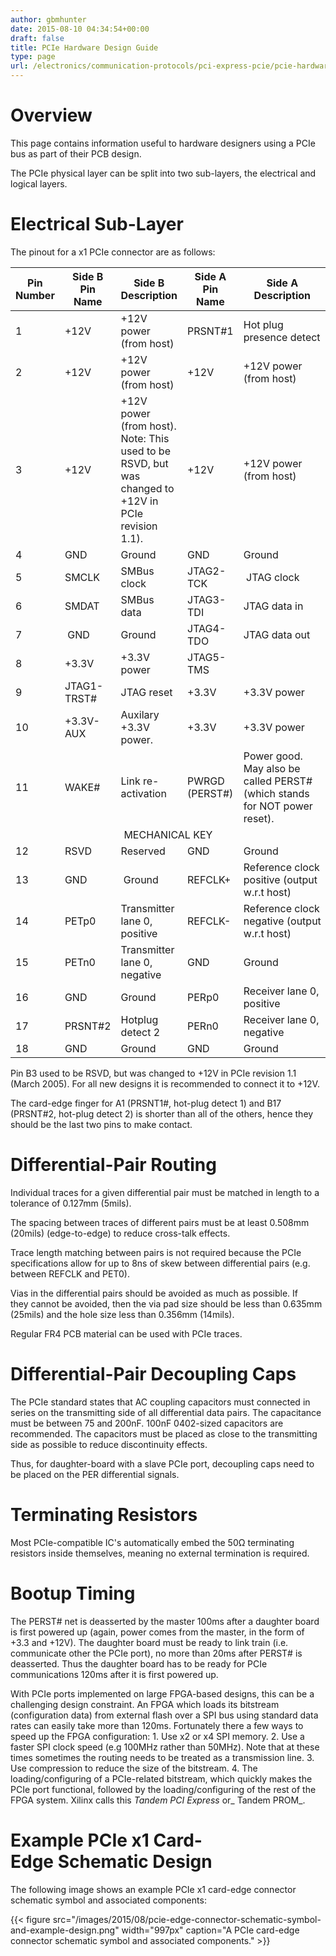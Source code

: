 ```yaml
---
author: gbmhunter
date: 2015-08-10 04:34:54+00:00
draft: false
title: PCIe Hardware Design Guide
type: page
url: /electronics/communication-protocols/pci-express-pcie/pcie-hardware-design-guide
---
```


# Overview

This page contains information useful to hardware designers using a PCIe bus as part of their PCB design.

The PCIe physical layer can be split into two sub-layers, the electrical and logical layers.

# Electrical Sub-Layer

The pinout for a x1 PCIe connector are as follows:

<table>
    <thead>
        <tr>
            <th>Pin Number</th>
            <th>Side B Pin Name</th>
            <th>Side B Description</th>
            <th>Side A Pin Name</th>
            <th>Side A Description</th>
        </tr>
    </thead>
    <tbody>
<tr >
<td >1
</td>
<td >+12V
</td>
<td >+12V power (from host)
</td>
<td >PRSNT#1
</td>
<td >Hot plug presence detect
</td></tr><tr >
<td >2
</td>
<td >+12V
</td>
<td >+12V power (from host)
</td>
<td >+12V
</td>
<td >+12V power (from host)
</td></tr><tr >
<td >3
</td>
<td >+12V
</td>
<td >+12V power (from host). Note: This used to be RSVD, but was changed to +12V in PCIe revision 1.1).
</td>
<td >+12V
</td>
<td >+12V power (from host)
</td></tr><tr >
<td >4
</td>
<td >GND
</td>
<td >Ground
</td>
<td >GND
</td>
<td >Ground
</td></tr><tr >
<td >5
</td>
<td >SMCLK
</td>
<td >SMBus clock
</td>
<td >JTAG2-TCK
</td>
<td > JTAG clock
</td></tr><tr >
<td >6
</td>
<td >SMDAT
</td>
<td >SMBus data
</td>
<td >JTAG3-TDI 
</td>
<td >JTAG data in 
</td></tr><tr >
<td >7
</td>
<td > GND
</td>
<td >Ground 
</td>
<td >JTAG4-TDO 
</td>
<td >JTAG data out
</td></tr><tr >
<td >8
</td>
<td >+3.3V
</td>
<td >+3.3V power 
</td>
<td >JTAG5-TMS 
</td>
<td > 
</td></tr><tr >
<td >9
</td>
<td >JTAG1-TRST#
</td>
<td >JTAG reset 
</td>
<td >+3.3V
</td>
<td >+3.3V power 
</td></tr><tr >
<td >10
</td>
<td >+3.3V-AUX
</td>
<td >Auxilary +3.3V power.
</td>
<td >+3.3V
</td>
<td >+3.3V power
</td></tr><tr >
<td >11
</td>
<td >WAKE#
</td>
<td >Link re-activation
</td>
<td >PWRGD (PERST#)
</td>
<td >Power good. May also be called PERST# (which stands for NOT power reset).
</td></tr><tr >
<td colspan="5" style="text-align: center;" >MECHANICAL KEY
</td></tr><tr >
<td >12
</td>
<td >RSVD
</td>
<td >Reserved 
</td>
<td >GND 
</td>
<td >Ground 
</td></tr><tr >
<td >13
</td>
<td >GND
</td>
<td > Ground
</td>
<td >REFCLK+ 
</td>
<td >Reference clock positive (output w.r.t host)
</td></tr><tr >
<td >14
</td>
<td >PETp0
</td>
<td >Transmitter lane 0, positive
</td>
<td >REFCLK-
</td>
<td >Reference clock negative (output w.r.t host)
</td></tr><tr >
<td >15
</td>
<td >PETn0
</td>
<td >Transmitter lane 0, negative
</td>
<td >GND
</td>
<td >Ground
</td></tr><tr >
<td >16
</td>
<td >GND
</td>
<td >Ground
</td>
<td >PERp0
</td>
<td >Receiver lane 0, positive
</td></tr><tr >
<td >17
</td>
<td >PRSNT#2
</td>
<td >Hotplug detect 2
</td>
<td >PERn0
</td>
<td >Receiver lane 0, negative
</td></tr><tr >
<td >18
</td>
<td >GND
</td>
<td >Ground
</td>
<td >GND
</td>
<td >Ground
</td></tr></tbody></table>

Pin B3 used to be RSVD, but was changed to +12V in PCIe revision 1.1 (March 2005). For all new designs it is recommended to connect it to +12V.

The card-edge finger for A1 (PRSNT1#, hot-plug detect 1) and B17 (PRSNT#2, hot-plug detect 2) is shorter than all of the others, hence they should be the last two pins to make contact.

# Differential-Pair Routing

Individual traces for a given differential pair must be matched in length to a tolerance of 0.127mm (5mils).

The spacing between traces of different pairs must be at least 0.508mm (20mils) (edge-to-edge) to reduce cross-talk effects.

Trace length matching between pairs is not required because the PCIe specifications allow for up to 8ns of skew between differential pairs (e.g. between REFCLK and PET0).

Vias in the differential pairs should be avoided as much as possible. If they cannot be avoided, then the via pad size should be less than 0.635mm (25mils) and the hole size less than 0.356mm (14mils).

Regular FR4 PCB material can be used with PCIe traces.

# Differential-Pair Decoupling Caps

The PCIe standard states that AC coupling capacitors must connected in series on the transmitting side of all differential data pairs. The capacitance must be between 75 and 200nF. 100nF 0402-sized capacitors are recommended. The capacitors must be placed as close to the transmitting side as possible to reduce discontinuity effects.

Thus, for daughter-board with a slave PCIe port, decoupling caps need to be placed on the PER differential signals.

# Terminating Resistors

Most PCIe-compatible IC's automatically embed the 50Ω terminating resistors inside themselves, meaning no external termination is required.

# Bootup Timing

The PERST# net is deasserted by the master 100ms after a daughter board is first powered up (again, power comes from the master, in the form of +3.3 and +12V). The daughter board must be ready to link train (i.e. communicate other the PCIe port), no more than 20ms after PERST# is deasserted. Thus the daughter board has to be ready for PCIe communications 120ms after it is first powered up.

With PCIe ports implemented on large FPGA-based designs, this can be a challenging design constraint. An FPGA which loads its bitstream (configuration data) from external flash over a SPI bus using standard data rates can easily take more than 120ms. Fortunately there a few ways to speed up the FPGA configuration:  1. Use x2 or x4 SPI memory.  2. Use a faster SPI clock speed (e.g 100MHz rather than 50MHz). Note that at these times sometimes the routing needs to be treated as a transmission line.  3. Use compression to reduce the size of the bitstream.  4. The loading/configuring of a PCIe-related bitstream, which quickly makes the PCIe port functional, followed by the loading/configuring of the rest of the FPGA system. Xilinx calls this _Tandem PCI Express_ or_ Tandem PROM_.

# Example PCIe x1 Card-Edge Schematic Design

The following image shows an example PCIe x1 card-edge connector schematic symbol and associated components:

{{< figure src="/images/2015/08/pcie-edge-connector-schematic-symbol-and-example-design.png" width="997px" caption="A PCIe card-edge connector schematic symbol and associated components."  >}}
